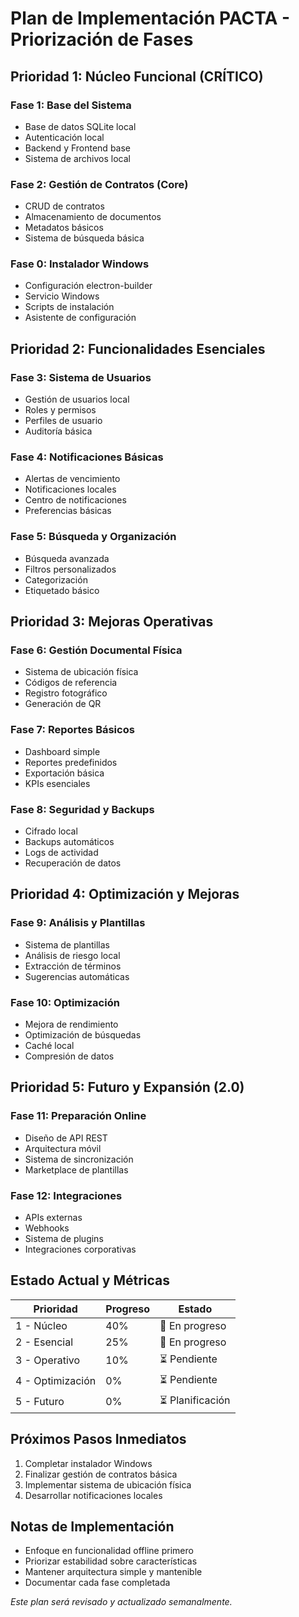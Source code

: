 # Plan de Implementación PACTA - Priorización de Fases

## Prioridad 1: Núcleo Funcional (CRÍTICO)
### Fase 1: Base del Sistema
- Base de datos SQLite local
- Autenticación local
- Backend y Frontend base
- Sistema de archivos local

### Fase 2: Gestión de Contratos (Core)
- CRUD de contratos
- Almacenamiento de documentos
- Metadatos básicos
- Sistema de búsqueda básica

### Fase 0: Instalador Windows
- Configuración electron-builder
- Servicio Windows
- Scripts de instalación
- Asistente de configuración

## Prioridad 2: Funcionalidades Esenciales
### Fase 3: Sistema de Usuarios
- Gestión de usuarios local
- Roles y permisos
- Perfiles de usuario
- Auditoría básica

### Fase 4: Notificaciones Básicas
- Alertas de vencimiento
- Notificaciones locales
- Centro de notificaciones
- Preferencias básicas

### Fase 5: Búsqueda y Organización
- Búsqueda avanzada
- Filtros personalizados
- Categorización
- Etiquetado básico

## Prioridad 3: Mejoras Operativas
### Fase 6: Gestión Documental Física
- Sistema de ubicación física
- Códigos de referencia
- Registro fotográfico
- Generación de QR

### Fase 7: Reportes Básicos
- Dashboard simple
- Reportes predefinidos
- Exportación básica
- KPIs esenciales

### Fase 8: Seguridad y Backups
- Cifrado local
- Backups automáticos
- Logs de actividad
- Recuperación de datos

## Prioridad 4: Optimización y Mejoras
### Fase 9: Análisis y Plantillas
- Sistema de plantillas
- Análisis de riesgo local
- Extracción de términos
- Sugerencias automáticas

### Fase 10: Optimización
- Mejora de rendimiento
- Optimización de búsquedas
- Caché local
- Compresión de datos

## Prioridad 5: Futuro y Expansión (2.0)
### Fase 11: Preparación Online
- Diseño de API REST
- Arquitectura móvil
- Sistema de sincronización
- Marketplace de plantillas

### Fase 12: Integraciones
- APIs externas
- Webhooks
- Sistema de plugins
- Integraciones corporativas

## Estado Actual y Métricas
| Prioridad | Progreso | Estado |
|-----------|----------|---------|
| 1 - Núcleo | 40% | 🔄 En progreso |
| 2 - Esencial | 25% | 🔄 En progreso |
| 3 - Operativo | 10% | ⏳ Pendiente |
| 4 - Optimización | 0% | ⏳ Pendiente |
| 5 - Futuro | 0% | ⏳ Planificación |

## Próximos Pasos Inmediatos
1. Completar instalador Windows
2. Finalizar gestión de contratos básica
3. Implementar sistema de ubicación física
4. Desarrollar notificaciones locales

## Notas de Implementación
- Enfoque en funcionalidad offline primero
- Priorizar estabilidad sobre características
- Mantener arquitectura simple y mantenible
- Documentar cada fase completada

*Este plan será revisado y actualizado semanalmente.*